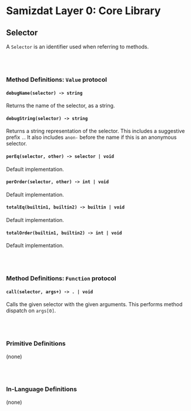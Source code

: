 Samizdat Layer 0: Core Library
==============================

Selector
-------

A `Selector` is an identifier used when referring to methods.


<br><br>
### Method Definitions: `Value` protocol

#### `debugName(selector) -> string`

Returns the name of the selector, as a string.

#### `debugString(selector) -> string`

Returns a string representation of the selector. This includes a suggestive
prefix `.`. It also includes `anon-` before the name if this is an anonymous
selector.

#### `perEq(selector, other) -> selector | void`

Default implementation.

#### `perOrder(selector, other) -> int | void`

Default implementation.

#### `totalEq(builtin1, builtin2) -> builtin | void`

Default implementation.

#### `totalOrder(builtin1, builtin2) -> int | void`

Default implementation.


<br><br>
### Method Definitions: `Function` protocol

#### `call(selector, args+) -> . | void`

Calls the given selector with the given arguments. This performs method
dispatch on `args[0]`.


<br><br>
### Primitive Definitions

(none)


<br><br>
### In-Language Definitions

(none)
